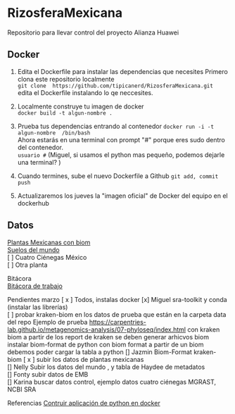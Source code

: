 # RizosferaMexicana
Repositorio para llevar control del proyecto Alianza Huawei

## Docker  
1. Edita el Dockerfile para instalar las dependencias que necesites
Primero clona este repositorio localmente  
`git clone  https://github.com/tipicanerd/RizosferaMexicana.git`  
edita el Dockerfile instalando lo qe neccesites.  

2. Localmente construye tu imagen de docker  
`docker build -t algun-nombre .`   

3. Prueba tus dependencias entrando al contenedor 
`docker run -i -t algun-nombre  /bin/bash`  
Ahora estarás en una terminal con prompt "#" porque eres sudo dentro del contenedor.   
`usuario #`
(Miguel, si usamos el python mas pequeño, podemos dejarle una terminal? )  

4. Cuando termines, sube el nuevo Dockerfile a Github
`git add, commit push `  

5. Actualizaremos los jueves la "imagen oficial" de Docker del equipo en el dockerhub  

## Datos
[Plantas Mexicanas con biom](https://lab.matmor.unam.mx/files)  
[Suelos del mundo]()  
 [ ] Cuatro Ciénegas México   
 [ ] Otra planta   
 
 Bitácora  
 [Bitácora de trabajo](https://docs.google.com/document/d/1o6B5qE0GtQPsN3JWRyDxnzQjfKWRsn-I8BagbWCK600/edit#heading=h.wojdmcq3lqcs)
 
 Pendientes  marzo
 [ x ] Todos, instalas docker
 [x] Miguel sra-toolkit y conda (instalar las librerías)  
 [ ] probar kraken-biom en los datos de prueba que están en la carpeta data del repo
     Ejemplo de prueba https://carpentries-lab.github.io/metagenomics-analysis/07-phyloseq/index.html
     con kraken biom a partir de los report de kraken se deben generar arhicvos biom
    instalar biom-format de python 
    con biom format a partir de un biom debemos poder cargar la tabla a python 
 [] Jazmin Biom-Format kraken-biom 
 [ x ] subir los datos de plantas mexicanas  
 [] Nelly Subir los datos del mundo  , y tabla de Haydee de metadatos  
 [] Fonty subir datos de EMB  
 [] Karina buscar datos control, ejemplo datos cuatro ciénegas MGRAST, NCBI SRA  
 
 Referencias
 [Contruir aplicación de python en docker](https://linuxhandbook.com/dockerize-python-apps/)
 
